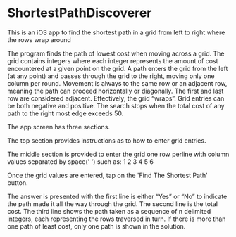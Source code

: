 # ShortestPathDiscoverer
This is an iOS app to find the shortest path in a grid from left to right where the rows wrap around

The program finds the path of lowest cost when moving across a grid. The grid contains integers where each integer represents the amount of cost encountered at a given point on the grid. A path enters the grid from the left (at any point) and passes through the grid to the right, moving only one column per round. Movement is always to the same row or an adjacent row, meaning the path can proceed horizontally or diagonally. The first and last row are considered adjacent. Effectively, the grid “wraps”. Grid entries can be both negative and positive. The search stops when the total cost of any path to the right most edge exceeds 50.

The app screen has three sections.

The top section provides instructions as to how to enter grid entries. 

The middle section is provided to enter the grid one row perline with column values separated by space(' ')
such as:
1 2 3
4 5 6

Once the grid values are entered, tap on the 'Find The Shortest Path' button.

The answer is presented with the first line is either “Yes” or “No” to indicate the path made it all the way through the grid. The second line is the total cost. The third line shows the path taken as a sequence of n delimited integers, each representing the rows traversed in turn. If there is more than one path of least cost, only one path is shown in the solution.
